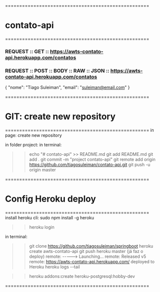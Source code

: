 ===================================================
# contato-api
===================================================

### REQUEST :: GET :: https://awts-contato-api.herokuapp.com/contatos

### REQUEST :: POST :: BODY :: RAW :: JSON :: https://awts-contato-api.herokuapp.com/contatos 

{
	"nome": "Tiago Suleiman",
	"email": "suleiman@email.com" 
}

===================================================
# GIT: create new repository
===================================================
in page: create new repository

in folder project:
in terminal:

>> echo "# contato-api" >> README.md
>> git add README.md
>> git add .
>> git commit -m "project contato-api"
>> git remote add origin https://github.com/tiagosuleiman/contato-api.git
>> git push -u origin master
   
===================================================
# Config Heroku deploy
===================================================
install heroku cli: sudo npm install -g heroku
>> heroku login

in terminal:

 >> git clone https://github.com/tiagosuleiman/springboot
 >> heroku create awts-contato-api
 >> git push heroku master (já faz o deploy)
    remote: -----> Launching...
    remote:        Released v5
    remote:        https://awts-contato-api.herokuapp.com/ deployed to Heroku
 >> heroku logs --tail

 >> heroku addons:create heroku-postgresql:hobby-dev
 
===================================================